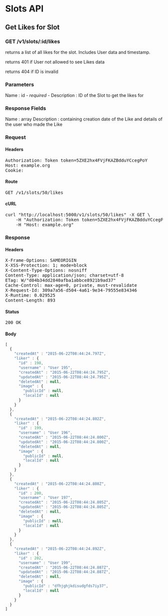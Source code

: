 # Slots API

## Get Likes for Slot

### GET /v1/slots/:id/likes

returns a list of all likes for the slot. Includes User data and timestamp.

returns 401 if User not allowed to see Likes data

returns 404 if ID is invalid

### Parameters

Name : id *- required -*
Description : ID of the Slot to get the likes for


### Response Fields

Name : array
Description : containing creation date of the Like and details of the user who made the Like

### Request

#### Headers

<pre>Authorization: Token token=5ZXE2hx4FVjFKAZBdduYCcegPoY
Host: example.org
Cookie: </pre>

#### Route

<pre>GET /v1/slots/50/likes</pre>

#### cURL

<pre class="request">curl &quot;http://localhost:5000/v1/slots/50/likes&quot; -X GET \
	-H &quot;Authorization: Token token=5ZXE2hx4FVjFKAZBdduYCcegPoY&quot; \
	-H &quot;Host: example.org&quot;</pre>

### Response

#### Headers

<pre>X-Frame-Options: SAMEORIGIN
X-XSS-Protection: 1; mode=block
X-Content-Type-Options: nosniff
Content-Type: application/json; charset=utf-8
ETag: W/&quot;d04b34dd2840afba1abbce8921b9ad37&quot;
Cache-Control: max-age=0, private, must-revalidate
X-Request-Id: 309a7a56-d504-4a61-9e34-79555e834346
X-Runtime: 0.029525
Content-Length: 893</pre>

#### Status

<pre>200 OK</pre>

#### Body

```javascript
[
  {
    "createdAt" : "2015-06-22T08:44:24.797Z",
    "liker" : {
      "id" : 198,
      "username" : "User 195",
      "createdAt" : "2015-06-22T08:44:24.795Z",
      "updatedAt" : "2015-06-22T08:44:24.795Z",
      "deletedAt" : null,
      "image" : {
        "publicId" : null,
        "localId" : null
      }
    }
  },
  {
    "createdAt" : "2015-06-22T08:44:24.802Z",
    "liker" : {
      "id" : 199,
      "username" : "User 196",
      "createdAt" : "2015-06-22T08:44:24.800Z",
      "updatedAt" : "2015-06-22T08:44:24.800Z",
      "deletedAt" : null,
      "image" : {
        "publicId" : null,
        "localId" : null
      }
    }
  },
  {
    "createdAt" : "2015-06-22T08:44:24.808Z",
    "liker" : {
      "id" : 200,
      "username" : "User 197",
      "createdAt" : "2015-06-22T08:44:24.805Z",
      "updatedAt" : "2015-06-22T08:44:24.805Z",
      "deletedAt" : null,
      "image" : {
        "publicId" : null,
        "localId" : null
      }
    }
  },
  {
    "createdAt" : "2015-06-22T08:44:24.892Z",
    "liker" : {
      "id" : 202,
      "username" : "User 199",
      "createdAt" : "2015-06-22T08:44:24.887Z",
      "updatedAt" : "2015-06-22T08:44:24.887Z",
      "deletedAt" : null,
      "image" : {
        "publicId" : "dfhjghjkdisudgfds7iy37",
        "localId" : null
      }
    }
  }
]
```

